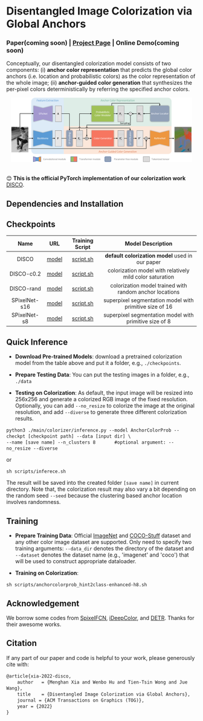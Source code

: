 # Disentangled Image Colorization via Global Anchors

### Paper(coming soon) | [Project Page](https://menghanxia.github.io/projects/disco.html) | Online Demo(coming soon)

Conceptually, our disentangled colorization model consists of two components: (i) **anchor color representation** that predicts the global color anchors (i.e. location and probabilistic colors) as the color representation of the whole image; (ii) **anchor-guided color generation** that synthesizes the per-pixel colors deterministically by referring the specified anchor colors.

<div align="center">
	<img src="asserts/network.png" width="95%">
</div>

<br>

:blush: **This is the official PyTorch implementation of our colorization work** [DISCO](https://menghanxia.github.io/projects/disco.html).

## Dependencies and Installation


## Checkpoints
| Name |   URL  | Training Script | Model Description |
| :----: | :----: | :----: | :----: |
| DISCO 	 | [model](xxx) | [script.sh](./scripts/anchorcolorprob_hint2class-enhanced-h8.sh) | **default colorization model** used in our paper |
| DISCO-c0.2 | [model](https://drive.google.com/file/d/1jGDOfMq4mpYe6KCc0MtuiFwdEJ7_Hcc-/view?usp=sharing) | [script.sh](./scripts/anchorcolorprob_hint2class-enhanced-h8-c0.2.sh) | colorization model with relatively mild color saturation |
| DISCO-rand | [model](https://drive.google.com/file/d/1GLLowR-0eK2U4RAHijoizEyKd5ny10OI/view?usp=sharing) | [script.sh](./scripts/anchorcolorprob_hint2class-enhanced-rand.sh) | colorization model trained with random anchor locations |
| SPixelNet-s16 | [model](https://drive.google.com/file/d/1sLIqur7Hxan8PhW0n8kd7vzNEuIXAEdI/view?usp=sharing) | [script.sh](./scripts/spixelseg_ab16-imagenet.sh) | superpixel segmentation model with primitive size of 16 |
| SPixelNet-s8 | [model](https://drive.google.com/file/d/1pZK01Si_ufyAbLiLkugA_KY5z6NFnnET/view?usp=sharing) | [script.sh](./scripts/spixelseg_ab8-imagenet.sh) | superpixel segmentation model with primitive size of 8 |


## Quick Inference

- **Download Pre-trained Models**: download a pretrained colorization model from the table above and put it a folder, e.g., `./checkpoints`.

- **Prepare Testing Data**: You can put the testing images in a folder, e.g., `./data`

- **Testing on Colorization**: As default, the input image will be resized into 256x256 and generate a colorized RGB image of the fixed resolution. Optionally, you can add `--no_resize` to colorize the image at the original resolution, and add `--diverse` to generate three different colorization results.
```
python3 ./main/colorizer/inference.py --model AnchorColorProb --checkpt [checkpoint path] --data [input dir] \
--name [save name] --n_clusters 8		#optional argument: --no_resize	--diverse	
```
or
```
sh scripts/inferece.sh
```
The result will be saved into the created folder `[save name]` in current directory.
Note that, the colorization result may also vary a bit depending on the random seed `--seed` because the clustering based anchor location involves randomness.


## Training

- **Prepare Training Data**: Official [ImageNet]() and [COCO-Stuff]() dataset and any other color image dataset are supported. Only need to specify two training arguments: `--data_dir` denotes the directory of the dataset and  `--dataset` denotes the dataset name (e.g., 'imagenet' and 'coco') that will be used to construct appropriate dataloader.

- **Training on Colorization**:
```
sh scripts/anchorcolorprob_hint2class-enhanced-h8.sh
```


## Acknowledgement
We borrow some codes from [SpixelFCN](https://github.com/fuy34/superpixel_fcn), [iDeepColor](https://github.com/richzhang/colorization-pytorch), and [DETR](https://github.com/facebookresearch/detr). Thanks for their awesome works.


## Citation
If any part of our paper and code is helpful to your work, please generously cite with:
```
@article{xia-2022-disco,
	author   = {Menghan Xia and Wenbo Hu and Tien-Tsin Wong and Jue Wang},
	title    = {Disentangled Image Colorization via Global Anchors},
	journal = {ACM Transactions on Graphics (TOG)},
	year = {2022}
}
```